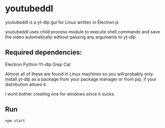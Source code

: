 ﻿# youtubeddl

youtubeddl is a yt-dlp gui for Linux written in Electron.js

youtubeddl uses child process module to execute shell commands and save the video automatically without passing any arguments to yt-dlp.


## Required dependencies:
Electron
Python 
Yt-dlp
Grep
Cat

Almost all of these are found in Linux machines so you will probably only install yt-dlp as a package from your package manager or from pip, if your distribution allows it.

I wont bother creating one for windows since it sucks.

## Run

`npm start`

